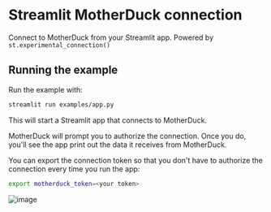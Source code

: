 # Streamlit MotherDuck connection

Connect to MotherDuck from your Streamlit app. Powered by `st.experimental_connection()`

## Running the example

Run the example with:

```bash
streamlit run examples/app.py
```

This will start a Streamlit app that connects to MotherDuck. 

MotherDuck will prompt you to authorize the connection. Once you do, you'll see the app print out the data it receives from MotherDuck. 

You can export the connection token so that you don't have to authorize the connection every time you run the app:
```bash
export motherduck_token=<your token>
```

![image](https://github.com/patricktrainer/motherduck-connection/assets/36834097/4ab6b086-6436-4f92-8145-e80912fbd92f)
